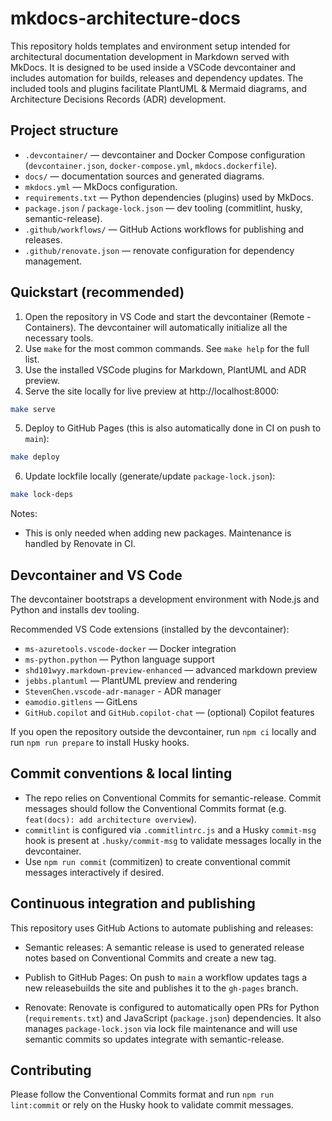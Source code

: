 # mkdocs-architecture-docs

This repository holds templates and environment setup intended for architectural
 documentation development in Markdown served with MkDocs. It is designed to be used inside a VSCode devcontainer and includes automation for builds, releases and dependency updates.
 The included tools and plugins facilitate PlantUML & Mermaid diagrams, and
 Architecture Decisions Records (ADR) development.

## Project structure

- `.devcontainer/` — devcontainer and Docker Compose configuration (`devcontainer.json`, `docker-compose.yml`, `mkdocs.dockerfile`).
- `docs/` — documentation sources and generated diagrams.
- `mkdocs.yml` — MkDocs configuration.
- `requirements.txt` — Python dependencies (plugins) used by MkDocs.
- `package.json` / `package-lock.json` — dev tooling (commitlint, husky, semantic-release).
- `.github/workflows/` — GitHub Actions workflows for publishing and releases.
- `.github/renovate.json` — renovate configuration for dependency management.

## Quickstart (recommended)

1. Open the repository in VS Code and start the devcontainer (Remote - Containers). The devcontainer will automatically initialize all the necessary tools.
2. Use `make` for the most common commands. See `make help` for the full list.
3. Use the installed VSCode plugins for Markdown, PlantUML and ADR preview.
4. Serve the site locally for live preview at http://localhost:8000:

```bash
make serve
```

5. Deploy to GitHub Pages (this is also automatically done in CI on push to `main`):

```bash
make deploy
```

6. Update lockfile locally (generate/update `package-lock.json`):

```bash
make lock-deps
```

Notes:
- This is only needed when adding new packages. Maintenance is handled by Renovate in CI.

## Devcontainer and VS Code

The devcontainer bootstraps a development environment with Node.js and Python and installs dev tooling.

Recommended VS Code extensions (installed by the devcontainer):

- `ms-azuretools.vscode-docker` — Docker integration
- `ms-python.python` — Python language support
- `shd101wyy.markdown-preview-enhanced` — advanced markdown preview
- `jebbs.plantuml` — PlantUML preview and rendering
-  `StevenChen.vscode-adr-manager` - ADR manager
- `eamodio.gitlens` — GitLens
- `GitHub.copilot` and `GitHub.copilot-chat` — (optional) Copilot features

If you open the repository outside the devcontainer, run `npm ci` locally and run `npm run prepare` to install Husky hooks.

## Commit conventions & local linting

- The repo relies on Conventional Commits for semantic-release. Commit messages should follow the Conventional Commits format (e.g. `feat(docs): add architecture overview`).
- `commitlint` is configured via `.commitlintrc.js` and a Husky `commit-msg` hook is present at `.husky/commit-msg` to validate messages locally in the devcontainer.
- Use `npm run commit` (commitizen) to create conventional commit messages interactively if desired.

## Continuous integration and publishing

This repository uses GitHub Actions to automate publishing and releases:

- Semantic releases: A semantic release is used to generated release notes based on Conventional Commits and create a new tag.

- Publish to GitHub Pages: On push to `main` a workflow updates tags a new releasebuilds the site and publishes it to the `gh-pages` branch. 

- Renovate: Renovate is configured to automatically open PRs for Python (`requirements.txt`) and JavaScript (`package.json`) dependencies. It also manages `package-lock.json` via lock file maintenance and will use semantic commits so updates integrate with semantic-release.


## Contributing

Please follow the Conventional Commits format and run `npm run lint:commit` or rely on the Husky hook to validate commit messages. 
